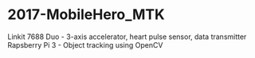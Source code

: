 # 2017-MobileHero_MTK

Linkit 7688 Duo - 3-axis accelerator, heart pulse sensor, data transmitter <br>
Rapsberry Pi 3 - Object tracking using OpenCV
